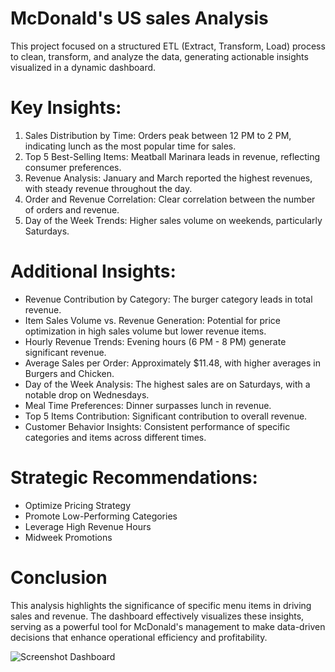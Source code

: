 # McDonald's US sales Analysis

This project focused on a structured ETL (Extract, Transform, Load) process to clean, transform, and analyze the data, generating actionable insights visualized in a dynamic dashboard.

# Key Insights:
1. Sales Distribution by Time: Orders peak between 12 PM to 2 PM, indicating lunch as the most popular time for sales.
2. Top 5 Best-Selling Items: Meatball Marinara leads in revenue, reflecting consumer preferences.
3. Revenue Analysis: January and March reported the highest revenues, with steady revenue throughout the day.
4. Order and Revenue Correlation: Clear correlation between the number of orders and revenue.
5. Day of the Week Trends: Higher sales volume on weekends, particularly Saturdays.

# Additional Insights:
- Revenue Contribution by Category: The burger category leads in total revenue.
- Item Sales Volume vs. Revenue Generation: Potential for price optimization in high sales volume but lower revenue items.
- Hourly Revenue Trends: Evening hours (6 PM - 8 PM) generate significant revenue.
- Average Sales per Order: Approximately $11.48, with higher averages in Burgers and Chicken.
- Day of the Week Analysis: The highest sales are on Saturdays, with a notable drop on Wednesdays.
- Meal Time Preferences: Dinner surpasses lunch in revenue.
- Top 5 Items Contribution: Significant contribution to overall revenue.
- Customer Behavior Insights: Consistent performance of specific categories and items across different times.

# Strategic Recommendations:
- Optimize Pricing Strategy
- Promote Low-Performing Categories
- Leverage High Revenue Hours
- Midweek Promotions

# Conclusion
This analysis highlights the significance of specific menu items in driving sales and revenue. The dashboard effectively visualizes these insights, serving as a powerful tool for McDonald's management to make data-driven decisions that enhance operational efficiency and profitability.

![Screenshot Dashboard](https://github.com/user-attachments/assets/7e4ea1ee-87b2-42fe-a284-f9677ca0d907)
